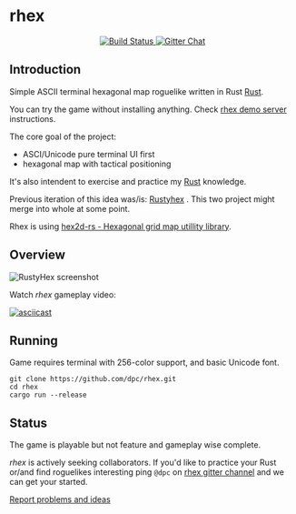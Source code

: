 # rhex

<p align="center">
  <a href="https://travis-ci.org/dpc/rhex">
      <img src="https://img.shields.io/travis/dpc/rhex/master.svg?style=flat-square" alt="Build Status">
  </a>
  <a href="https://gitter.im/dpc/rhex">
      <img src="https://img.shields.io/badge/GITTER-join%20chat-green.svg?style=flat-square" alt="Gitter Chat">
  </a>
</p>


## Introduction

Simple ASCII terminal hexagonal map  roguelike written in Rust [Rust][rust-home].

You can try the game without installing anything. Check
[rhex demo server](https://github.com/dpc/rhex/wiki/Demo-server) instructions.

The core goal of the project:

* ASCI/Unicode pure terminal UI first
* hexagonal map with tactical positioning

It's also intendent to exercise and practice my [Rust][rust-home] knowledge.

Previous iteration of this idea was/is: [Rustyhex][rustyhex] . This two project
might merge into whole at some point.

Rhex is using [hex2d-rs - Hexagonal grid map utillity library][hex2d-rs].

[rust-home]: http://rust-lang.org
[rustyhex]: //github.com/dpc/rustyhex
[hex2d-rs]: //github.com/dpc/hex2d-rs

## Overview

![RustyHex screenshot][ss]

[ss]: http://i.imgur.com/fxCTeiZ.png

Watch *rhex* gameplay video:

[![asciicast](https://asciinema.org/a/34224.png)](https://asciinema.org/a/34224)

## Running

Game requires terminal with 256-color support, and basic Unicode font.

	git clone https://github.com/dpc/rhex.git
	cd rhex
	cargo run --release

## Status

The game is playable but not feature and gameplay wise complete.

*rhex* is actively seeking collaborators. If you'd like to practice your Rust
or/and find roguelikes interesting ping `@dpc` on [rhex gitter channel][rhex-gitter] and we
can get your started.

[Report problems and ideas][issues]

[issues]: https://github.com/dpc/rhex/issues
[rhex-gitter]: https://gitter.im/dpc/rhex
